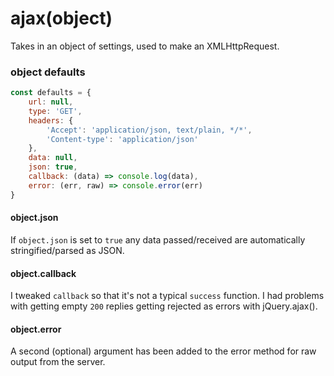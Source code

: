 # ajax(object)
Takes in an object of settings, used to make an XMLHttpRequest.

### object defaults
```javascript
const defaults = {
    url: null,
    type: 'GET',
    headers: {
        'Accept': 'application/json, text/plain, */*',
        'Content-type': 'application/json'
    },
    data: null,
    json: true,
    callback: (data) => console.log(data),
    error: (err, raw) => console.error(err)
}
```

#### object.json
If `object.json` is set to `true` any data passed/received are automatically stringified/parsed as JSON.

#### object.callback
I tweaked `callback` so that it's not a typical `success` function. I had problems with getting empty `200` replies getting rejected as errors with jQuery.ajax().

#### object.error
A second (optional) argument has been added to the error method for raw output from the server.
